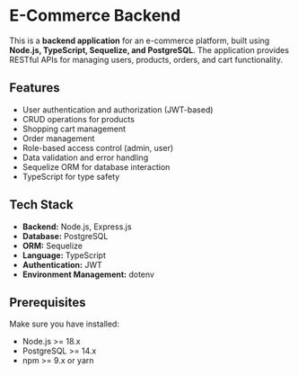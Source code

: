 
# E-Commerce Backend

This is a **backend application** for an e-commerce platform, built using **Node.js, TypeScript, Sequelize, and PostgreSQL**. The application provides RESTful APIs for managing users, products, orders, and cart functionality.  

## Features

- User authentication and authorization (JWT-based)
- CRUD operations for products
- Shopping cart management
- Order management
- Role-based access control (admin, user)
- Data validation and error handling
- Sequelize ORM for database interaction
- TypeScript for type safety

## Tech Stack

- **Backend:** Node.js, Express.js  
- **Database:** PostgreSQL  
- **ORM:** Sequelize  
- **Language:** TypeScript  
- **Authentication:** JWT  
- **Environment Management:** dotenv  

## Prerequisites

Make sure you have installed:

- Node.js >= 18.x  
- PostgreSQL >= 14.x  
- npm >= 9.x or yarn  
